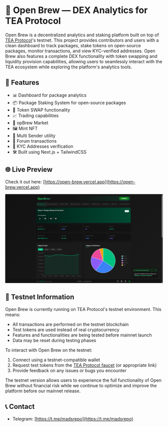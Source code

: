 # 🧪 Open Brew — DEX Analytics for TEA Protocol

Open Brew is a decentralized analytics and staking platform built on top of [TEA Protocol](https://www.tea.xyz/)'s testnet. This project provides contributors and users with a clean dashboard to track packages, stake tokens on open-source packages, monitor transactions, and view KYC-verified addresses. Open Brew also features a complete DEX functionality with token swapping and liquidity provision capabilities, allowing users to seamlessly interact with the TEA ecosystem while exploring the platform's analytics tools.

## 🚀 Features

- 📊 Dashboard for package analytics
- 📦 Package Staking System for open-source packages
- 💱 Token SWAP functionality
- 📈 Trading capabilities
- 🏪 opBrew Market
- 🖼️ Mint NFT
- 📨 Multi Sender utility
- 💬 Forum transactions
- 👥 KYC Addresses verification
- 🛠️ Built using Next.js + TailwindCSS

## 🌐 Live Preview

Check it out here: [https://open-brew.vercel.app](https://open-brew.vercel.app)

![Open Brew Live Dashboard](app/assets/OpenBrewDEX.png)

## 🧪 Testnet Information

Open Brew is currently running on TEA Protocol's testnet environment. This means:

- All transactions are performed on the testnet blockchain
- Test tokens are used instead of real cryptocurrency
- Features and functionalities are being tested before mainnet launch
- Data may be reset during testing phases

To interact with Open Brew on the testnet:
1. Connect using a testnet-compatible wallet
2. Request test tokens from the [TEA Protocol faucet](https://faucet-sepolia.tea.xyz/#/) (or appropriate link)
3. Provide feedback on any issues or bugs you encounter

The testnet version allows users to experience the full functionality of Open Brew without financial risk while we continue to optimize and improve the platform before our mainnet release.

## 📞 Contact

- Telegram: [https://t.me/madsrepo](https://t.me/madsrepo)